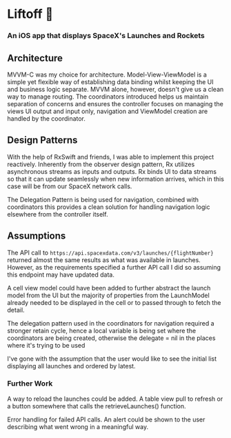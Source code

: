 # Liftoff 🚀

### An iOS app that displays SpaceX's Launches and Rockets

## Architecture

MVVM-C was my choice for architecture. Model-View-ViewModel is a simple yet flexible way of establishing data binding whilst keeping the UI and business logic separate. MVVM alone, however, doesn't give us a clean way to manage routing. The coordinators introduced helps us maintain separation of concerns and ensures the controller focuses on managing the views UI output and input only, navigation and ViewModel creation are handled by the coordinator.

## Design Patterns

With the help of RxSwift and friends, I was able to implement this project reactively. Inherently from the observer design pattern, Rx utilizes asynchronous streams as inputs and outputs. Rx binds UI to data streams so that it can update seamlessly when new information arrives, which in this case will be from our SpaceX network calls.

The Delegation Pattern is being used for navigation, combined with coordinators this provides a clean solution for handling navigation logic elsewhere from the controller itself.

## Assumptions

The API call to `https://api.spacexdata.com/v3/launches/{flightNumber}` returned almost the same results as what was available in launches. However, as the requirements specified a further API call I did so assuming this endpoint may have updated data.

A cell view model could have been added to further abstract the launch model from the UI but the majority of properties from the LaunchModel already needed to be displayed in the cell or to passed through to fetch the detail.

The delegation pattern used in the coordinators for navigation required a stronger retain cycle, hence a local variable is being set where the coordinators are being created, otherwise the delegate = nil in the places where it's trying to be used

I've gone with the assumption that the user would like to see the initial list displaying all launches and ordered by latest.

### Further Work

A way to reload the launches could be added. A table view pull to refresh or a button somewhere that calls the retrieveLaunches() function.

Error handling for failed API calls. An alert could be shown to the user describing what went wrong in a meaningful way.
